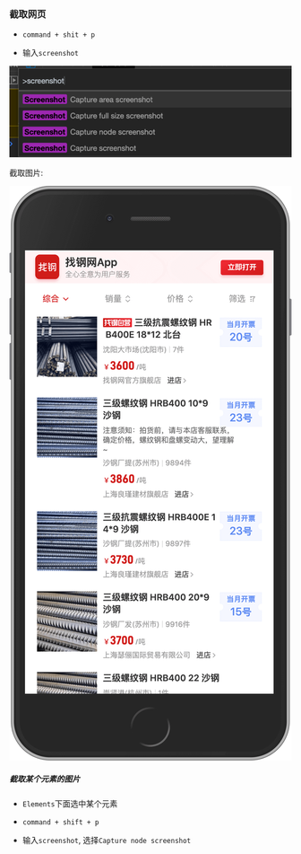 ### 截取网页

- `command + shit + p`

- 输入`screenshot`

![screenshot](https://raw.githubusercontent.com/13916253446/assets/master/public/%E5%B1%8F%E5%B9%95%E5%BF%AB%E7%85%A7%202019-10-12%20%E4%B8%8A%E5%8D%8811.zp092qhtf8.20.51%20(1).png)


截取图片:

![screenshot](https://raw.githubusercontent.com/13916253446/assets/master/public/v2.ieqxmkfu9rk.zhaogang.com_(iPhone%206_7_8%20Plus)%20(1)%20(1).png)

##### 截取某个元素的图片

- `Elements`下面选中某个元素

- `command + shift + p`

- 输入`screenshot`, 选择`Capture node screenshot`
